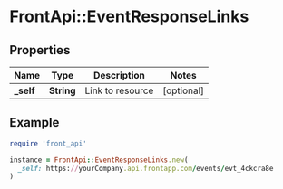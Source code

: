 # FrontApi::EventResponseLinks

## Properties

| Name | Type | Description | Notes |
| ---- | ---- | ----------- | ----- |
| **_self** | **String** | Link to resource | [optional] |

## Example

```ruby
require 'front_api'

instance = FrontApi::EventResponseLinks.new(
  _self: https://yourCompany.api.frontapp.com/events/evt_4ckcra8e
)
```

